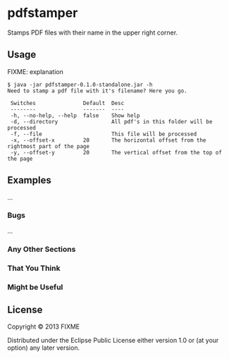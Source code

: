 # pdfstamper

Stamps PDF files with their name in the upper right corner.

## Usage

FIXME: explanation

    $ java -jar pdfstamper-0.1.0-standalone.jar -h
    Need to stamp a pdf file with it's filename? Here you go.
    
     Switches               Default  Desc                                                      
     --------               -------  ----                                                      
     -h, --no-help, --help  false    Show help                                                 
     -d, --directory                 All pdf's in this folder will be processed                
     -f, --file                      This file will be processed                               
     -x, --offset-x         20       The horizontal offset from the rightmost part of the page 
     -y, --offset-y         20       The vertical offset from the top of the page              


## Examples

...

### Bugs

...

### Any Other Sections
### That You Think
### Might be Useful

## License

Copyright © 2013 FIXME

Distributed under the Eclipse Public License either version 1.0 or (at
your option) any later version.

